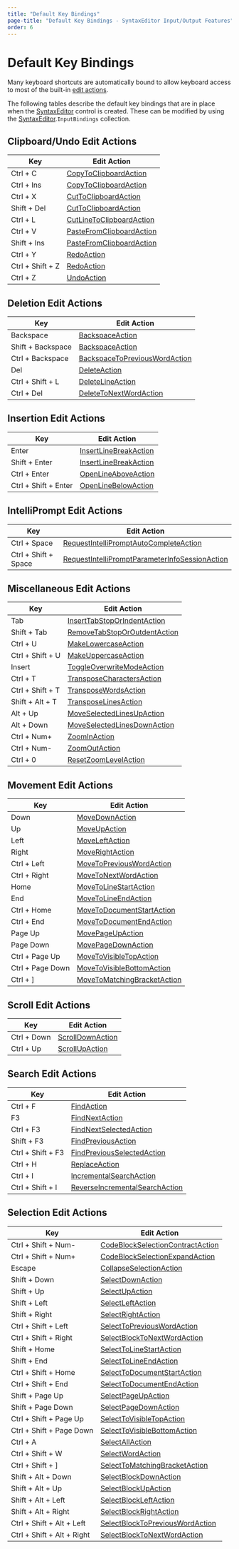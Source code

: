 ```yaml
---
title: "Default Key Bindings"
page-title: "Default Key Bindings - SyntaxEditor Input/Output Features"
order: 6
---
```

# Default Key Bindings

Many keyboard shortcuts are automatically bound to allow keyboard access to most of the built-in [edit actions](edit-actions.md).

The following tables describe the default key bindings that are in place when the [SyntaxEditor](xref:ActiproSoftware.Windows.Controls.SyntaxEditor.SyntaxEditor) control is created.  These can be modified by using the [SyntaxEditor](xref:ActiproSoftware.Windows.Controls.SyntaxEditor.SyntaxEditor).`InputBindings` collection.

## Clipboard/Undo Edit Actions

| Key | Edit Action |
|-----|-----|
| Ctrl + C | [CopyToClipboardAction](xref:ActiproSoftware.Windows.Controls.SyntaxEditor.EditActions.CopyToClipboardAction) |
| Ctrl + Ins | [CopyToClipboardAction](xref:ActiproSoftware.Windows.Controls.SyntaxEditor.EditActions.CopyToClipboardAction) |
| Ctrl + X | [CutToClipboardAction](xref:ActiproSoftware.Windows.Controls.SyntaxEditor.EditActions.CutToClipboardAction) |
| Shift + Del | [CutToClipboardAction](xref:ActiproSoftware.Windows.Controls.SyntaxEditor.EditActions.CutToClipboardAction) |
| Ctrl + L | [CutLineToClipboardAction](xref:ActiproSoftware.Windows.Controls.SyntaxEditor.EditActions.CutLineToClipboardAction) |
| Ctrl + V | [PasteFromClipboardAction](xref:ActiproSoftware.Windows.Controls.SyntaxEditor.EditActions.PasteFromClipboardAction) |
| Shift + Ins | [PasteFromClipboardAction](xref:ActiproSoftware.Windows.Controls.SyntaxEditor.EditActions.PasteFromClipboardAction) |
| Ctrl + Y | [RedoAction](xref:ActiproSoftware.Windows.Controls.SyntaxEditor.EditActions.RedoAction) |
| Ctrl + Shift + Z | [RedoAction](xref:ActiproSoftware.Windows.Controls.SyntaxEditor.EditActions.RedoAction) |
| Ctrl + Z | [UndoAction](xref:ActiproSoftware.Windows.Controls.SyntaxEditor.EditActions.UndoAction) |

## Deletion Edit Actions

| Key | Edit Action |
|-----|-----|
| Backspace | [BackspaceAction](xref:ActiproSoftware.Windows.Controls.SyntaxEditor.EditActions.BackspaceAction) |
| Shift + Backspace | [BackspaceAction](xref:ActiproSoftware.Windows.Controls.SyntaxEditor.EditActions.BackspaceAction) |
| Ctrl + Backspace | [BackspaceToPreviousWordAction](xref:ActiproSoftware.Windows.Controls.SyntaxEditor.EditActions.BackspaceToPreviousWordAction) |
| Del | [DeleteAction](xref:ActiproSoftware.Windows.Controls.SyntaxEditor.EditActions.DeleteAction) |
| Ctrl + Shift + L | [DeleteLineAction](xref:ActiproSoftware.Windows.Controls.SyntaxEditor.EditActions.DeleteLineAction) |
| Ctrl + Del | [DeleteToNextWordAction](xref:ActiproSoftware.Windows.Controls.SyntaxEditor.EditActions.DeleteToNextWordAction) |

## Insertion Edit Actions

| Key | Edit Action |
|-----|-----|
| Enter | [InsertLineBreakAction](xref:ActiproSoftware.Windows.Controls.SyntaxEditor.EditActions.InsertLineBreakAction) |
| Shift + Enter | [InsertLineBreakAction](xref:ActiproSoftware.Windows.Controls.SyntaxEditor.EditActions.InsertLineBreakAction) |
| Ctrl + Enter | [OpenLineAboveAction](xref:ActiproSoftware.Windows.Controls.SyntaxEditor.EditActions.OpenLineAboveAction) |
| Ctrl + Shift + Enter | [OpenLineBelowAction](xref:ActiproSoftware.Windows.Controls.SyntaxEditor.EditActions.OpenLineBelowAction) |

## IntelliPrompt Edit Actions

| Key | Edit Action |
|-----|-----|
| Ctrl + Space | [RequestIntelliPromptAutoCompleteAction](xref:ActiproSoftware.Windows.Controls.SyntaxEditor.EditActions.RequestIntelliPromptAutoCompleteAction) |
| Ctrl + Shift + Space | [RequestIntelliPromptParameterInfoSessionAction](xref:ActiproSoftware.Windows.Controls.SyntaxEditor.EditActions.RequestIntelliPromptParameterInfoSessionAction) |

## Miscellaneous Edit Actions

| Key | Edit Action |
|-----|-----|
| Tab | [InsertTabStopOrIndentAction](xref:ActiproSoftware.Windows.Controls.SyntaxEditor.EditActions.InsertTabStopOrIndentAction) |
| Shift + Tab | [RemoveTabStopOrOutdentAction](xref:ActiproSoftware.Windows.Controls.SyntaxEditor.EditActions.RemoveTabStopOrOutdentAction) |
| Ctrl + U | [MakeLowercaseAction](xref:ActiproSoftware.Windows.Controls.SyntaxEditor.EditActions.MakeLowercaseAction) |
| Ctrl + Shift + U | [MakeUppercaseAction](xref:ActiproSoftware.Windows.Controls.SyntaxEditor.EditActions.MakeUppercaseAction) |
| Insert | [ToggleOverwriteModeAction](xref:ActiproSoftware.Windows.Controls.SyntaxEditor.EditActions.ToggleOverwriteModeAction) |
| Ctrl + T | [TransposeCharactersAction](xref:ActiproSoftware.Windows.Controls.SyntaxEditor.EditActions.TransposeCharactersAction) |
| Ctrl + Shift + T | [TransposeWordsAction](xref:ActiproSoftware.Windows.Controls.SyntaxEditor.EditActions.TransposeWordsAction) |
| Shift + Alt + T | [TransposeLinesAction](xref:ActiproSoftware.Windows.Controls.SyntaxEditor.EditActions.TransposeLinesAction) |
| Alt + Up | [MoveSelectedLinesUpAction](xref:ActiproSoftware.Windows.Controls.SyntaxEditor.EditActions.MoveSelectedLinesUpAction) |
| Alt + Down | [MoveSelectedLinesDownAction](xref:ActiproSoftware.Windows.Controls.SyntaxEditor.EditActions.MoveSelectedLinesDownAction) |
| Ctrl + Num+ | [ZoomInAction](xref:ActiproSoftware.Windows.Controls.SyntaxEditor.EditActions.ZoomInAction) |
| Ctrl + Num- | [ZoomOutAction](xref:ActiproSoftware.Windows.Controls.SyntaxEditor.EditActions.ZoomOutAction) |
| Ctrl + 0 | [ResetZoomLevelAction](xref:ActiproSoftware.Windows.Controls.SyntaxEditor.EditActions.ResetZoomLevelAction) |

## Movement Edit Actions

| Key | Edit Action |
|-----|-----|
| Down | [MoveDownAction](xref:ActiproSoftware.Windows.Controls.SyntaxEditor.EditActions.MoveDownAction) |
| Up  | [MoveUpAction](xref:ActiproSoftware.Windows.Controls.SyntaxEditor.EditActions.MoveUpAction) |
| Left | [MoveLeftAction](xref:ActiproSoftware.Windows.Controls.SyntaxEditor.EditActions.MoveLeftAction) |
| Right | [MoveRightAction](xref:ActiproSoftware.Windows.Controls.SyntaxEditor.EditActions.MoveRightAction) |
| Ctrl + Left | [MoveToPreviousWordAction](xref:ActiproSoftware.Windows.Controls.SyntaxEditor.EditActions.MoveToPreviousWordAction) |
| Ctrl + Right | [MoveToNextWordAction](xref:ActiproSoftware.Windows.Controls.SyntaxEditor.EditActions.MoveToNextWordAction) |
| Home | [MoveToLineStartAction](xref:ActiproSoftware.Windows.Controls.SyntaxEditor.EditActions.MoveToLineStartAction) |
| End | [MoveToLineEndAction](xref:ActiproSoftware.Windows.Controls.SyntaxEditor.EditActions.MoveToLineEndAction) |
| Ctrl + Home | [MoveToDocumentStartAction](xref:ActiproSoftware.Windows.Controls.SyntaxEditor.EditActions.MoveToDocumentStartAction) |
| Ctrl + End | [MoveToDocumentEndAction](xref:ActiproSoftware.Windows.Controls.SyntaxEditor.EditActions.MoveToDocumentEndAction) |
| Page Up | [MovePageUpAction](xref:ActiproSoftware.Windows.Controls.SyntaxEditor.EditActions.MovePageUpAction) |
| Page Down | [MovePageDownAction](xref:ActiproSoftware.Windows.Controls.SyntaxEditor.EditActions.MovePageDownAction) |
| Ctrl + Page Up | [MoveToVisibleTopAction](xref:ActiproSoftware.Windows.Controls.SyntaxEditor.EditActions.MoveToVisibleTopAction) |
| Ctrl + Page Down | [MoveToVisibleBottomAction](xref:ActiproSoftware.Windows.Controls.SyntaxEditor.EditActions.MoveToVisibleBottomAction) |
| Ctrl + ] | [MoveToMatchingBracketAction](xref:ActiproSoftware.Windows.Controls.SyntaxEditor.EditActions.MoveToMatchingBracketAction) |

## Scroll Edit Actions

| Key | Edit Action |
|-----|-----|
| Ctrl + Down | [ScrollDownAction](xref:ActiproSoftware.Windows.Controls.SyntaxEditor.EditActions.ScrollDownAction) |
| Ctrl + Up | [ScrollUpAction](xref:ActiproSoftware.Windows.Controls.SyntaxEditor.EditActions.ScrollUpAction) |

## Search Edit Actions

| Key | Edit Action |
|-----|-----|
| Ctrl + F | [FindAction](xref:ActiproSoftware.Windows.Controls.SyntaxEditor.EditActions.FindAction) |
| F3  | [FindNextAction](xref:ActiproSoftware.Windows.Controls.SyntaxEditor.EditActions.FindNextAction) |
| Ctrl + F3 | [FindNextSelectedAction](xref:ActiproSoftware.Windows.Controls.SyntaxEditor.EditActions.FindNextSelectedAction) |
| Shift + F3 | [FindPreviousAction](xref:ActiproSoftware.Windows.Controls.SyntaxEditor.EditActions.FindPreviousAction) |
| Ctrl + Shift + F3 | [FindPreviousSelectedAction](xref:ActiproSoftware.Windows.Controls.SyntaxEditor.EditActions.FindPreviousSelectedAction) |
| Ctrl + H | [ReplaceAction](xref:ActiproSoftware.Windows.Controls.SyntaxEditor.EditActions.ReplaceAction) |
| Ctrl + I | [IncrementalSearchAction](xref:ActiproSoftware.Windows.Controls.SyntaxEditor.EditActions.IncrementalSearchAction) |
| Ctrl + Shift + I | [ReverseIncrementalSearchAction](xref:ActiproSoftware.Windows.Controls.SyntaxEditor.EditActions.ReverseIncrementalSearchAction) |

## Selection Edit Actions

| Key | Edit Action |
|-----|-----|
| Ctrl + Shift + Num- | [CodeBlockSelectionContractAction](xref:ActiproSoftware.Windows.Controls.SyntaxEditor.EditActions.CodeBlockSelectionContractAction) |
| Ctrl + Shift + Num+ | [CodeBlockSelectionExpandAction](xref:ActiproSoftware.Windows.Controls.SyntaxEditor.EditActions.CodeBlockSelectionExpandAction) |
| Escape | [CollapseSelectionAction](xref:ActiproSoftware.Windows.Controls.SyntaxEditor.EditActions.CollapseSelectionAction) |
| Shift + Down | [SelectDownAction](xref:ActiproSoftware.Windows.Controls.SyntaxEditor.EditActions.SelectDownAction) |
| Shift + Up | [SelectUpAction](xref:ActiproSoftware.Windows.Controls.SyntaxEditor.EditActions.SelectUpAction) |
| Shift + Left | [SelectLeftAction](xref:ActiproSoftware.Windows.Controls.SyntaxEditor.EditActions.SelectLeftAction) |
| Shift + Right | [SelectRightAction](xref:ActiproSoftware.Windows.Controls.SyntaxEditor.EditActions.SelectRightAction) |
| Ctrl + Shift + Left | [SelectToPreviousWordAction](xref:ActiproSoftware.Windows.Controls.SyntaxEditor.EditActions.SelectToPreviousWordAction) |
| Ctrl + Shift + Right | [SelectBlockToNextWordAction](xref:ActiproSoftware.Windows.Controls.SyntaxEditor.EditActions.SelectBlockToNextWordAction) |
| Shift + Home | [SelectToLineStartAction](xref:ActiproSoftware.Windows.Controls.SyntaxEditor.EditActions.SelectToLineStartAction) |
| Shift + End | [SelectToLineEndAction](xref:ActiproSoftware.Windows.Controls.SyntaxEditor.EditActions.SelectToLineEndAction) |
| Ctrl + Shift + Home | [SelectToDocumentStartAction](xref:ActiproSoftware.Windows.Controls.SyntaxEditor.EditActions.SelectToDocumentStartAction) |
| Ctrl + Shift + End | [SelectToDocumentEndAction](xref:ActiproSoftware.Windows.Controls.SyntaxEditor.EditActions.SelectToDocumentEndAction) |
| Shift + Page Up | [SelectPageUpAction](xref:ActiproSoftware.Windows.Controls.SyntaxEditor.EditActions.SelectPageUpAction) |
| Shift + Page Down | [SelectPageDownAction](xref:ActiproSoftware.Windows.Controls.SyntaxEditor.EditActions.SelectPageDownAction) |
| Ctrl + Shift + Page Up | [SelectToVisibleTopAction](xref:ActiproSoftware.Windows.Controls.SyntaxEditor.EditActions.SelectToVisibleTopAction) |
| Ctrl + Shift + Page Down | [SelectToVisibleBottomAction](xref:ActiproSoftware.Windows.Controls.SyntaxEditor.EditActions.SelectToVisibleBottomAction) |
| Ctrl + A | [SelectAllAction](xref:ActiproSoftware.Windows.Controls.SyntaxEditor.EditActions.SelectAllAction) |
| Ctrl + Shift + W | [SelectWordAction](xref:ActiproSoftware.Windows.Controls.SyntaxEditor.EditActions.SelectWordAction) |
| Ctrl + Shift + ] | [SelectToMatchingBracketAction](xref:ActiproSoftware.Windows.Controls.SyntaxEditor.EditActions.SelectToMatchingBracketAction) |
| Shift + Alt + Down | [SelectBlockDownAction](xref:ActiproSoftware.Windows.Controls.SyntaxEditor.EditActions.SelectBlockDownAction) |
| Shift + Alt + Up | [SelectBlockUpAction](xref:ActiproSoftware.Windows.Controls.SyntaxEditor.EditActions.SelectBlockUpAction) |
| Shift + Alt + Left | [SelectBlockLeftAction](xref:ActiproSoftware.Windows.Controls.SyntaxEditor.EditActions.SelectBlockLeftAction) |
| Shift + Alt + Right | [SelectBlockRightAction](xref:ActiproSoftware.Windows.Controls.SyntaxEditor.EditActions.SelectBlockRightAction) |
| Ctrl + Shift + Alt + Left | [SelectBlockToPreviousWordAction](xref:ActiproSoftware.Windows.Controls.SyntaxEditor.EditActions.SelectBlockToPreviousWordAction) |
| Ctrl + Shift + Alt + Right | [SelectBlockToNextWordAction](xref:ActiproSoftware.Windows.Controls.SyntaxEditor.EditActions.SelectBlockToNextWordAction) |
